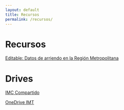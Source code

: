 ```yaml
---
layout: default
title: Recursos
permalink: /recursos/
---
```


# Recursos

[Editable: Datos de arriendo en la Región Metropolitana](https://docs.google.com/spreadsheets/d/1exzfnw5sjv7SHWOQCy-bkzblXaHSCGXJ/edit?usp=sharing&ouid=110288744511417727607&rtpof=true&sd=true)

# Drives

[IMC Compartido](https://drive.google.com/drive/folders/0B34JeaB1N6wtfnQwUGhJWHNjQlRuU01Vd1VLSERHS2p4TFlVenJqYzhUZ0RjU0UzS1l6Mmc?resourcekey)

[OneDrive IMT](https://uccl0-my.sharepoint.com/:f:/g/personal/claudio_mora_uc_cl/EvxG32v9OC5LnNEUDLwBxQ8BVjMBbEWOKRR854S1-1oBmg?e=WNDGwV)